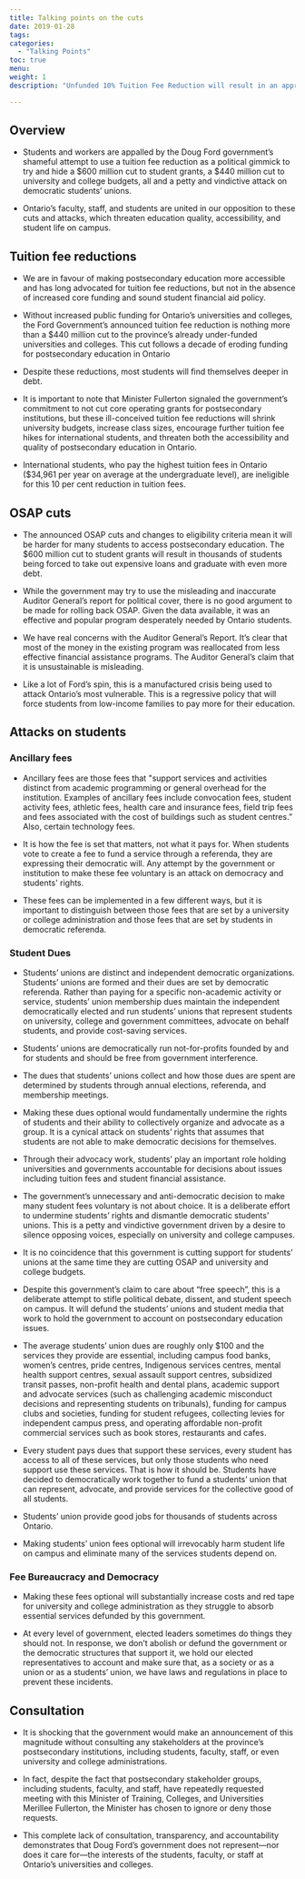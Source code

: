 ```yaml
---
title: Talking points on the cuts
date: 2019-01-28
tags:
categories:
  - "Talking Points"
toc: true
menu: 
weight: 1
description: "Unfunded 10% Tuition Fee Reduction will result in an approximate 4% cut to university budgets. Universities will be under pressure to outsource, cut services, increase precarious employment, and/or lay-off staff. Regressive OSAP changes will result in massive increased student debt and increased burden for mature students. Elimination of Rand Formula-style funding for student unions. Optional student union dues, ancillary fees, and democratic levies could bankrupt."

---
```



## Overview

-   Students and workers are appalled by the Doug Ford government’s
    shameful attempt to use a tuition fee reduction as a political
    gimmick to try and hide a $600 million cut to student grants, a $440
    million cut to university and college budgets, all and a petty and
    vindictive attack on democratic students’ unions.

-   Ontario’s faculty, staff, and students are united in our opposition
    to these cuts and attacks, which threaten education quality,
    accessibility, and student life on campus.

## Tuition fee reductions

-   We are in favour of making postsecondary education more accessible
    and has long advocated for tuition fee reductions, but not in the
    absence of increased core funding and sound student financial
    aid policy.

-   Without increased public funding for Ontario’s universities and
    colleges, the Ford Government’s announced tuition fee reduction is
    nothing more than a $440 million cut to the province’s already
    under-funded universities and colleges. This cut follows a decade of
    eroding funding for postsecondary education in Ontario

-   Despite these reductions, most students will find themselves deeper
    in debt.

-   It is important to note that Minister Fullerton signaled the
    government’s commitment to not cut core operating grants for
    postsecondary institutions, but these ill-conceived tuition fee
    reductions will shrink university budgets, increase class sizes,
    encourage further tuition fee hikes for international students, and
    threaten both the accessibility and quality of postsecondary
    education in Ontario.

-   International students, who pay the highest tuition fees in Ontario
    ($34,961 per year on average at the undergraduate level), are
    ineligible for this 10 per cent reduction in tuition fees.

## OSAP cuts

-   The announced OSAP cuts and changes to eligibility criteria mean it
    will be harder for many students to access postsecondary education.
    The $600 million cut to student grants will result in thousands of
    students being forced to take out expensive loans and graduate with
    even more debt.

-   While the government may try to use the misleading and inaccurate
    Auditor General’s report for political cover, there is no good
    argument to be made for rolling back OSAP. Given the data available,
    it was an effective and popular program desperately needed by
    Ontario students.

-   We have real concerns with the Auditor General’s Report. It’s clear
    that most of the money in the existing program was reallocated from
    less effective financial assistance programs. The Auditor General’s
    claim that it is unsustainable is misleading.

-   Like a lot of Ford’s spin, this is a manufactured crisis being used
    to attack Ontario’s most vulnerable. This is a regressive policy
    that will force students from low-income families to pay more for
    their education.

## Attacks on students

### Ancillary fees


-   Ancillary fees are those fees that "support services and activities
    distinct from academic programming or general overhead for
    the institution. Examples of ancillary fees include convocation
    fees, student activity fees, athletic fees, health care and
    insurance fees, field trip fees and fees associated with the cost of
    buildings such as student centres.” Also, certain technology fees.

-   It is how the fee is set that matters, not what it pays for. When
    students vote to create a fee to fund a service through a referenda,
    they are expressing their democratic will. Any attempt by the
    government or institution to make these fee voluntary is an attack
    on democracy and students' rights.

-   These fees can be implemented in a few different ways, but it is
    important to distinguish between those fees that are set by a
    university or college administration and those fees that are set by
    students in democratic referenda.


### Student Dues

-   Students’ unions are distinct and independent
    democratic organizations. Students’ unions are formed and their dues
    are set by democratic referenda. Rather than paying for a specific
    non-academic activity or service, students’ union membership dues
    maintain the independent democratically elected and run students’
    unions that represent students on university, college and government
    committees, advocate on behalf students, and provide
    cost-saving services.

-   Students’ unions are democratically run not-for-profits founded by
    and for students and should be free from government interference.

-   The dues that students’ unions collect and how those dues are spent
    are determined by students through annual elections, referenda, and
    membership meetings.

-   Making these dues optional would fundamentally undermine the rights
    of students and their ability to collectively organize and advocate
    as a group. It is a cynical attack on students’ rights that assumes
    that students are not able to make democratic decisions
    for themselves.

-   Through their advocacy work, students’ play an important role
    holding universities and governments accountable for decisions about
    issues including tuition fees and student financial assistance.

-   The government’s unnecessary and anti-democratic decision to make
    many student fees voluntary is not about choice. It is a deliberate
    effort to undermine students’ rights and dismantle democratic
    students’ unions. This is a petty and vindictive government driven
    by a desire to silence opposing voices, especially on university and
    college campuses.

-   It is no coincidence that this government is cutting support for
    students’ unions at the same time they are cutting OSAP and
    university and college budgets.

-   Despite this government’s claim to care about “free speech”, this is
    a deliberate attempt to stifle political debate, dissent, and
    student speech on campus. It will defund the students’ unions and
    student media that work to hold the government to account on
    postsecondary education issues.

-   The average students’ union dues are roughly only $100 and the
    services they provide are essential, including campus food banks,
    women’s centres, pride centres, Indigenous services centres, mental
    health support centres, sexual assault support centres, subsidized
    transit passes, non-profit health and dental plans, academic support
    and advocate services (such as challenging academic misconduct
    decisions and representing students on tribunals), funding for
    campus clubs and societies, funding for student refugees, collecting
    levies for independent campus press, and operating affordable
    non-profit commercial services such as book stores, restaurants
    and cafes.

-   Every student pays dues that support these services, every student
    has access to all of these services, but only those students who
    need support use these services. That is how it should be. Students
    have decided to democratically work together to fund a students’
    union that can represent, advocate, and provide services for the
    collective good of all students.

-   Students’ union provide good jobs for thousands of students
    across Ontario.

-   Making students’ union fees optional will irrevocably harm student
    life on campus and eliminate many of the services students
    depend on.

### Fee Bureaucracy and Democracy

-   Making these fees optional will substantially increase
    costs and red tape for university and college administration as they
    struggle to absorb essential services defunded by this government.

-   At every level of government, elected leaders sometimes do things
    they should not. In response, we don’t abolish or defund the
    government or the democratic structures that support it, we hold our
    elected representatives to account and make sure that, as a society
    or as a union or as a students’ union, we have laws and regulations
    in place to prevent these incidents.

## Consultation

-   It is shocking that the government would make an announcement of
    this magnitude without consulting any stakeholders at the province’s
    postsecondary institutions, including students, faculty, staff, or
    even university and college administrations.

-   In fact, despite the fact that postsecondary stakeholder groups,
    including students, faculty, and staff, have repeatedly requested
    meeting with this Minister of Training, Colleges, and Universities
    Merillee Fullerton, the Minister has chosen to ignore or deny
    those requests.

-   This complete lack of consultation, transparency, and accountability
    demonstrates that Doug Ford’s government does not represent—nor does
    it care for—the interests of the students, faculty, or staff at
    Ontario’s universities and colleges.
